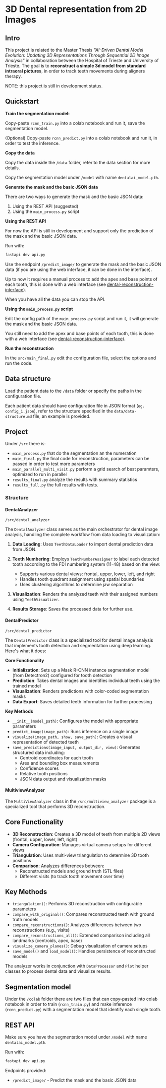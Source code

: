 # 3D Dental representation from 2D Images

## Intro

This project is related to the Master Thesis _"AI-Driven Dental Model Evolution: Updating 3D
Representations Through Sequential 2D Image Analysis"_ in collaboration between the Hospital of Trieste and University of Trieste. The goal is to **reconstruct a simple 3d model from standard intraoral pictures**, in order to track teeth movements during aligners therapy.

NOTE: this project is still in development status.

## Quickstart

**Train the segmentation model:**

Copy-paste `rcnn_train.py` into a colab notebook and run it, save the segmentation model.

(Optional) Copy-paste `rcnn_predict.py` into a colab notebook and run it, in order to test the inference.

**Copy the data**

Copy the data inside the `/data` folder, refer to the data section for more details.

Copy the segmentation model under `/model` with name `dentalai_model.pth`.

**Generate the mask and the basic JSON data**

There are two ways to generate the mask and the basic JSON data:

1. Using the REST API (suggested)
2. Using the `main_process.py` script

**Using the REST API**

For now the API is still in development and support only the prediction of the mask and the basic JSON data.

Run with:

```sh
fastapi dev api.py
```

Use the endpoint `/predict_image/` to generate the mask and the basic JSON data (if you are using the web interface, it can be done in the interface).

Up to now it requires a manual process to add the apex and base points of each tooth, this is done with a web interface (see [dental-reconstruction-interface](https://github.com/crispymcbacon/dental-update-webapp)).

When you have all the data you can stop the API.

**Using the `main_process.py` script**

Edit the config path of the `main_process.py` script and run it, it will generate the mask and the basic JSON data.

You still need to add the apex and base points of each tooth, this is done with a web interface (see [dental-reconstruction-interface](https://github.com/crispymcbacon/dental-update-webapp)).

**Run the reconstruction**

In the `src/main_final.py` edit the configuration file, select the options and run the code.

## Data structure

Load the patient data to the `/data` folder or specify the paths in the configuration file.

Each patient data should have configuration file in JSON format (`eg. config_1.json`), refer to the structure specified in the `data/data-structure.md` file, an example is provided.

## Project

Under `/src` there is:

- `main_process.py` that do the segmentation an the numeration
- `main_final.py` the final code for reconstruction, parameters can be passed in order to test more parameters
- `main_parallel_multi_visit.py` perform a grid search of best paramters, optimized to run in parallel
- `results_final.py` analyze the results with summary statistics
- `results_full.py` the full results with tests.

### Structure

#### DentalAnalyzer

`/src/dental_analyzer`

The `DentalAnalyzer` class serves as the main orchestrator for dental image analysis, handling the complete workflow from data loading to visualization:

1. **Data Loading**: Uses `TeethDataLoader` to import dental prediction data from JSON.

2. **Teeth Numbering**: Employs `TeethNumberAssigner` to label each detected tooth according to the FDI numbering system (11-48) based on the view:

   - Supports various dental views: frontal, upper, lower, left, and right
   - Handles tooth quadrant assignment using spatial boundaries
   - Uses clustering algorithms to determine jaw separation

3. **Visualization**: Renders the analyzed teeth with their assigned numbers using `TeethVisualizer`.

4. **Results Storage**: Saves the processed data for further use.

#### DentalPredictor

`/src/dental_predictor`

The `DentalPredictor` class is a specialized tool for dental image analysis that implements tooth detection and segmentation using deep learning. Here's what it does:

**Core Functionality**

- **Initialization**: Sets up a Mask R-CNN instance segmentation model (from Detectron2) configured for tooth detection
- **Prediction**: Takes dental images and identifies individual teeth using the trained model
- **Visualization**: Renders predictions with color-coded segmentation masks
- **Data Export**: Saves detailed teeth information for further processing

**Key Methods**

- `__init__(model_path)`: Configures the model with appropriate parameters
- `predict_image(image_path)`: Runs inference on a single image
- `visualize(image_path, show, save_path)`: Creates a visual representation of detected teeth
- `save_predictions(image_input, output_dir, view)`: Generates structured data including:
  - Centroid coordinates for each tooth
  - Area and bounding box measurements
  - Confidence scores
  - Relative tooth positions
  - JSON data output and visualization masks

#### MultiviewAnalyzer

The `MultiViewAnalyzer` class in the `/src/multiview_analyzer` package is a specialized tool that performs 3D reconstruction.

## Core Functionality

- **3D Reconstruction**: Creates a 3D model of teeth from multiple 2D views (frontal, upper, lower, left, right)
- **Camera Configuration**: Manages virtual camera setups for different views
- **Triangulation**: Uses multi-view triangulation to determine 3D tooth positions
- **Comparison**: Analyzes differences between:
  - Reconstructed models and ground truth (STL files)
  - Different visits (to track tooth movement over time)

## Key Methods

- `triangulation()`: Performs 3D reconstruction with configurable parameters
- `compare_with_original()`: Compares reconstructed teeth with ground truth models
- `compare_reconstructions()`: Analyzes differences between two reconstructions (e.g., visits)
- `compare_reconstructions_all()`: Extended comparison including all landmarks (centroids, apex, base)
- `visualize_camera_planes()`: Debug visualization of camera setups
- `save_model()` and `load_model()`: Handles persistence of reconstructed models

The analyzer works in conjunction with `DataProcessor` and `Plot` helper classes to process dental data and visualize results.

## Segmentation model

Under the `/colab` folder there are two files that can copy-pasted into colab notebook in order to train (`rcnn_train.py`) and make inference (`rcnn_predict.py`) with a segmentation model that identify each single tooth.

## REST API

Make sure you have the segmentation model under `/model` with name `dentalai_model.pth`.

Run with:

```sh
fastapi dev api.py
```

Endpoints provided:

- `/predict_image/` - Predict the mask and the basic JSON data
